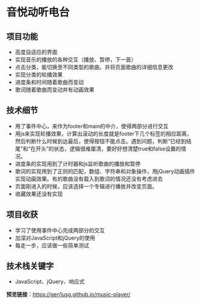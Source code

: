 # 音悦动听电台

## 项目功能
- 高度自适应的界面
- 实现音乐的播放的各种交互（播放、暂停，下一首）
- 点击分类，能切换至不同类型的歌曲，并将页面歌曲的详细信息更改
- 实现分类的轮播效果
- 进度条和时间随着歌曲而变动
- 歌词随着歌曲而变动并有动画效果

## 技术细节
- 用了事件中心，来作为footer和main的中介，使得两部分进行交互
- 用js来实现轮播效果，计算出滚动的长度就是footer下几个标签的相应距离，然后判断什么时候到达最后，使得按钮不能点击。遇到问题，判断“已经到结尾”和“在开头”的状态，逻辑很难厘清，要好好想清楚true和false设置的情况。
- 进度条的实现用到了计时器和js监听歌曲的播放和暂停
- 歌词的实现用到了正则的匹配，数组、字符串和对象操作，用jQuery动画插件实现动画效果。有的歌曲没有载入到歌词的情况还没有考虑进去
- 页面刚进入的时候，应该选择一个专辑进行播放并改变页面。
- 收藏效果还没有实现

## 项目收获
- 学习了使用事件中心完成两部分的交互
- 加深对JavaScript和jQuery的使用
- 每走一步，应该做一些简单测试

## 技术栈关键字
- JavaScript、jQuery、响应式

**预览链接**：https://gen1usg.github.io/music-player/

